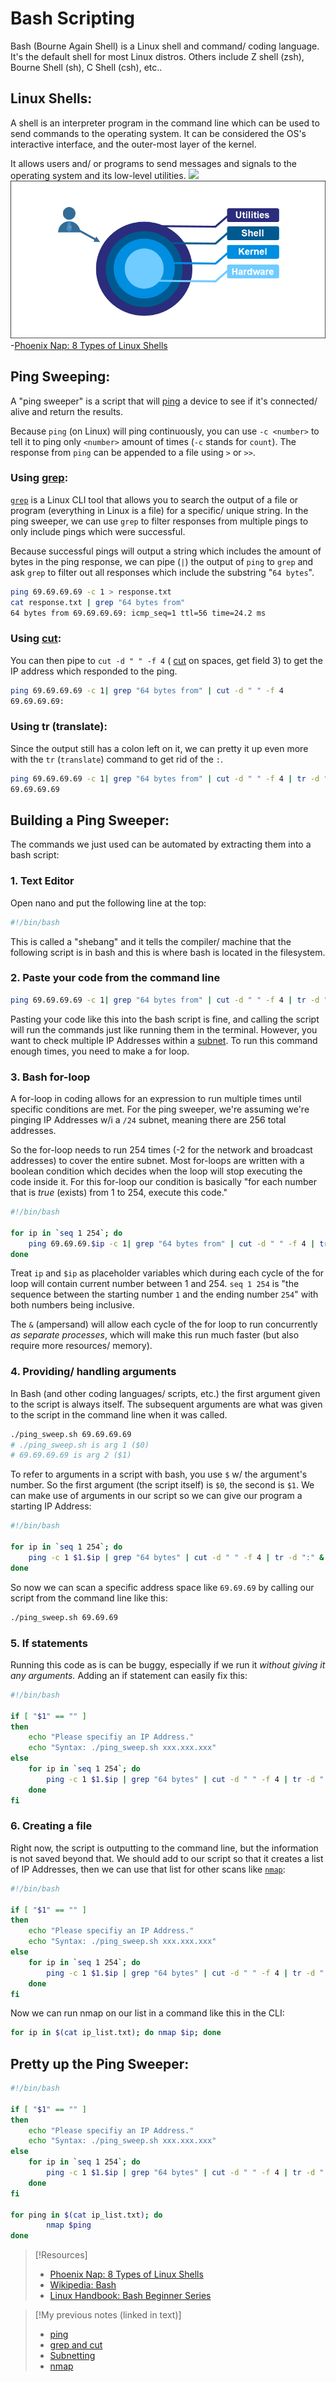 
# Bash Scripting
Bash (Bourne Again Shell) is a Linux shell and command/ coding language. It's the default shell for most Linux distros. Others include Z shell (zsh), Bourne Shell (sh), C Shell (csh), etc..

## Linux Shells:
A shell is an interpreter program in the command line which can be used to send commands to the operating system. It can be considered the OS's interactive interface, and the outer-most layer of the kernel. 

It allows users and/ or programs to send messages and signals to the operating system and its low-level utilities.
![](/nested-repos/PNPT-study-guide/PNPT-pics/bash-scripting-1.png)
![](/PNPT-pics/bash-scripting-1.png)<br>
-[Phoenix Nap: 8 Types of Linux Shells](https://phoenixnap.com/kb/linux-shells)

## Ping Sweeping:
A "ping sweeper" is a script that will [ping](/CLI-tools/ping.md) a device to see if it's connected/ alive and return the results.

Because `ping` (on Linux) will ping continuously, you can use `-c <number>` to tell it to ping only `<number>` amount of times (`-c` stands for `count`). The response from `ping` can be appended to a file using `>` or `>>`.

### Using [grep](/computers/linux/filesystem-hierarcy.md):
[`grep`](/computers/linux/filesystem-hierarcy.md) is a Linux CLI tool that allows you to search the output of a file or program (everything in Linux is a file) for a specific/ unique string. In the ping sweeper, we can use `grep` to filter responses from multiple pings to only include pings which were successful.

Because successful pings will output a string which includes the amount of bytes in the ping response, we can pipe (`|`) the output of `ping` to `grep` and ask `grep` to filter out all responses which include the substring "`64 bytes`".
```bash
ping 69.69.69.69 -c 1 > response.txt
cat response.txt | grep "64 bytes from"
64 bytes from 69.69.69.69: icmp_seq=1 ttl=56 time=24.2 ms
```

### Using [cut](/computers/linux/filesystem-hierarchy.md):
You can then pipe to `cut -d " " -f 4` ( [cut](/computers/linux/filesystem-hierarchy.md) on spaces, get field 3) to get the IP address which responded to the ping.
```bash
ping 69.69.69.69 -c 1| grep "64 bytes from" | cut -d " " -f 4
69.69.69.69:
```

### Using tr (translate):
Since the output still has a colon left on it, we can pretty it up even more with the `tr` (`translate`) command to get rid of the `:`.
```bash
ping 69.69.69.69 -c 1| grep "64 bytes from" | cut -d " " -f 4 | tr -d ":"
69.69.69.69
```

## Building a Ping Sweeper:
The commands we just used can be automated by extracting them into a bash script:

### 1. Text Editor
Open nano and put the following line at the top:
```bash
#!/bin/bash
```
This is called a "shebang" and it tells the compiler/ machine that the following script is in bash and this is where bash is located in the filesystem.

### 2. Paste your code from the command line
```bash
ping 69.69.69.69 -c 1| grep "64 bytes from" | cut -d " " -f 4 | tr -d ":"
```
Pasting your code like this into the bash script is fine, and calling the script will run the commands just like running them in the terminal. However, you want to check multiple IP Addresses within a [subnet](/nested-repos/PNPT-study-guide/practical-ethical-hacking/networking/subnetting.md). To run this command enough times, you need to make a for loop.

### 3. Bash for-loop
A for-loop in coding allows for an expression to run multiple times until specific conditions are met. For the ping sweeper, we're assuming we're pinging IP Addresses w/i a `/24` subnet, meaning there are 256 total addresses.

So the for-loop needs to run 254 times (-2 for the network and broadcast addresses) to cover the entire subnet. Most for-loops are written with a boolean condition which decides when the loop will stop executing the code inside it. For this for-loop our condition is basically "for each number that is *true* (exists) from 1 to 254, execute this code."
```bash
#!/bin/bash

for ip in `seq 1 254`; do
	ping 69.69.69.$ip -c 1| grep "64 bytes from" | cut -d " " -f 4 | tr -d ":" &
done
```
Treat `ip` and `$ip` as placeholder variables which during each cycle of the for loop will contain current number between 1 and 254. `seq 1 254` is "the sequence between the starting number `1` and the ending number `254`" with both numbers being inclusive.

The `&` (ampersand) will allow each cycle of the for loop to run concurrently *as separate processes*, which will make this run much faster (but also require more resources/ memory).

### 4. Providing/ handling arguments
In Bash (and other coding languages/ scripts, etc.) the first argument given to the script is always itself. The subsequent arguments are what was given to the script in the command line when it was called.
```bash
./ping_sweep.sh 69.69.69.69
# ./ping_sweep.sh is arg 1 ($0)
# 69.69.69.69 is arg 2 ($1)
```

To refer to arguments in a script with bash, you use `$` w/ the argument's number. So the first argument (the script itself) is `$0`, the second is `$1`. We can make use of arguments in our script so we can give our program a starting IP Address:
```bash
#!/bin/bash

for ip in `seq 1 254`; do
	ping -c 1 $1.$ip | grep "64 bytes" | cut -d " " -f 4 | tr -d ":" &
done
```
So now we can scan a specific address space like `69.69.69` by calling our script from the command line like this:
```bash
./ping_sweep.sh 69.69.69
```

### 5. If statements
Running this code as is can be buggy, especially if we run it *without giving it any arguments.* Adding an if statement can easily fix this:
```bash
#!/bin/bash

if [ "$1" == "" ]
then
    echo "Please specifiy an IP Address."
    echo "Syntax: ./ping_sweep.sh xxx.xxx.xxx"
else
    for ip in `seq 1 254`; do
        ping -c 1 $1.$ip | grep "64 bytes" | cut -d " " -f 4 | tr -d ":" &
    done
fi
```

### 6. Creating a file
Right now, the script is outputting to the command line, but the information is not saved beyond that. We should add to our script so that it creates a list of IP Addresses, then we can use that list for other scans like [`nmap`](/CLI-tools/nmap.md):
```bash
#!/bin/bash

if [ "$1" == "" ]
then
    echo "Please specifiy an IP Address."
    echo "Syntax: ./ping_sweep.sh xxx.xxx.xxx"
else
    for ip in `seq 1 254`; do
        ping -c 1 $1.$ip | grep "64 bytes" | cut -d " " -f 4 | tr -d ":" >> ip_list.txt &
    done
fi
```

Now we can run nmap on our list in a command like this in the CLI:
```bash
for ip in $(cat ip_list.txt); do nmap $ip; done
```

## Pretty up the Ping Sweeper:
```bash
#!/bin/bash

if [ "$1" == "" ]
then
    echo "Please specifiy an IP Address."
    echo "Syntax: ./ping_sweep.sh xxx.xxx.xxx"
else
    for ip in `seq 1 254`; do
        ping -c 1 $1.$ip | grep "64 bytes" | cut -d " " -f 4 | tr -d ":" >> ip_list.txt &
    done
fi

for ping in $(cat ip_list.txt); do
        nmap $ping
done
```

> [!Resources]
> - [Phoenix Nap: 8 Types of Linux Shells](https://phoenixnap.com/kb/linux-shells)
> - [Wikipedia: Bash](https://en.wikipedia.org/wiki/Bash_(Unix_shell))
> - [Linux Handbook: Bash Beginner Series](https://linuxhandbook.com/if-else-bash/)

> [!My previous notes (linked in text)]
> - [ping](https://github.com/TrshPuppy/obsidian-notes/blob/main/CLI-tools/ping.md)
> - [grep and cut](https://github.com/TrshPuppy/obsidian-notes/blob/main/computers/linux/filesystem-hierarchy.md)
> - [Subnetting](https://github.com/TrshPuppy/PNPT-study-guide/blob/main/practical-ethical-hacking/networking/subnetting.md)
> - [nmap](https://github.com/TrshPuppy/obsidian-notes/blob/main/CLI-tools/nmap.md)


